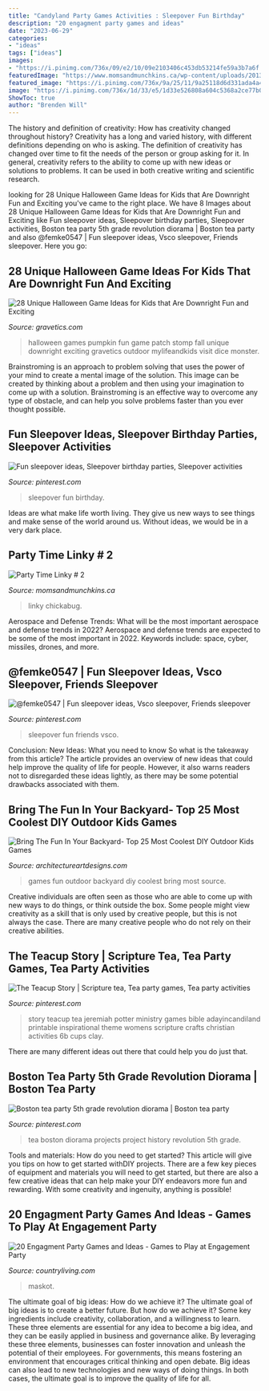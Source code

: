 ```yaml
---
title: "Candyland Party Games Activities : Sleepover Fun Birthday"
description: "20 engagment party games and ideas"
date: "2023-06-29"
categories:
- "ideas"
tags: ["ideas"]
images:
- "https://i.pinimg.com/736x/09/e2/10/09e2103406c453db53214fe59a3b7a6f.jpg"
featuredImage: "https://www.momsandmunchkins.ca/wp-content/uploads/2013/08/mimis.jpg"
featured_image: "https://i.pinimg.com/736x/9a/25/11/9a25118d6d331ada4a4f4c5a351cd56b.jpg"
image: "https://i.pinimg.com/736x/1d/33/e5/1d33e526808a604c5368a2ce77b0c13c.jpg"
ShowToc: true
author: "Brenden Will"
---
```



The history and definition of creativity: How has creativity changed throughout history?
Creativity has a long and varied history, with different definitions depending on who is asking. The definition of creativity has changed over time to fit the needs of the person or group asking for it. In general, creativity refers to the ability to come up with new ideas or solutions to problems. It can be used in both creative writing and scientific research.

	

		
looking for 28 Unique Halloween Game Ideas for Kids that Are Downright Fun and Exciting you've came to the right place. We have 8 Images about 28 Unique Halloween Game Ideas for Kids that Are Downright Fun and Exciting like Fun sleepover ideas, Sleepover birthday parties, Sleepover activities, Boston tea party 5th grade revolution diorama | Boston tea party and also @femke0547 | Fun sleepover ideas, Vsco sleepover, Friends sleepover. Here you go:
		
    
## 28 Unique Halloween Game Ideas For Kids That Are Downright Fun And Exciting

<img loading=lazy src="http://www.gravetics.com/wp-content/uploads/2017/07/Pumpkin-Patch-Stomp.jpg" onerror="this.onerror=null;this.src='https://tse3.mm.bing.net/th?id=OIP.AS49tIApT1X1B0z-fnwV7QHaJ2&amp;pid=15.1';" alt="28 Unique Halloween Game Ideas for Kids that Are Downright Fun and Exciting">

_Source: gravetics.com_

>halloween games pumpkin fun game patch stomp fall unique downright exciting gravetics outdoor mylifeandkids visit dice monster. 

	

Brainstroming is an approach to problem solving that uses the power of your mind to create a mental image of the solution. This image can be created by thinking about a problem and then using your imagination to come up with a solution. Brainstroming is an effective way to overcome any type of obstacle, and can help you solve problems faster than you ever thought possible.

    
## Fun Sleepover Ideas, Sleepover Birthday Parties, Sleepover Activities

<img loading=lazy src="https://i.pinimg.com/736x/9a/25/11/9a25118d6d331ada4a4f4c5a351cd56b.jpg" onerror="this.onerror=null;this.src='https://tse4.mm.bing.net/th?id=OIP.eNBllrrV_1bke_AGEz2HdAHaJ3&amp;pid=15.1';" alt="Fun sleepover ideas, Sleepover birthday parties, Sleepover activities">

_Source: pinterest.com_

>sleepover fun birthday. 

	

Ideas are what make life worth living. They give us new ways to see things and make sense of the world around us. Without ideas, we would be in a very dark place.

    
## Party Time Linky # 2

<img loading=lazy src="https://www.momsandmunchkins.ca/wp-content/uploads/2013/08/mimis.jpg" onerror="this.onerror=null;this.src='https://tse4.mm.bing.net/th?id=OIP.dSCZ_Xvri07WTg75f0-lKwAAAA&amp;pid=15.1';" alt="Party Time Linky # 2">

_Source: momsandmunchkins.ca_

>linky chickabug. 

	

Aerospace and Defense Trends: What will be the most important aerospace and defense trends in 2022?
Aerospace and defense trends are expected to be some of the most important in 2022. Keywords include: space, cyber, missiles, drones, and more.

    
## @femke0547 | Fun Sleepover Ideas, Vsco Sleepover, Friends Sleepover

<img loading=lazy src="https://i.pinimg.com/736x/13/d1/30/13d130c7b10148ae4a41e42e066cfe46.jpg" onerror="this.onerror=null;this.src='https://tse1.mm.bing.net/th?id=OIP.qfxZaeuk9z97SJ1oITBD6AHaJu&amp;pid=15.1';" alt="@femke0547 | Fun sleepover ideas, Vsco sleepover, Friends sleepover">

_Source: pinterest.com_

>sleepover fun friends vsco. 

	

Conclusion: New Ideas: What you need to know
So what is the takeaway from this article? 
The article provides an overview of new ideas that could help improve the quality of life for people. However, it also warns readers not to disregarded these ideas lightly, as there may be some potential drawbacks associated with them.

    
## Bring The Fun In Your Backyard- Top 25 Most Coolest DIY Outdoor Kids Games

<img loading=lazy src="https://www.architectureartdesigns.com/wp-content/uploads/2015/04/232.jpg" onerror="this.onerror=null;this.src='https://tse3.mm.bing.net/th?id=OIP.kIthIT88o_hIGQC-y82VzAHaLS&amp;pid=15.1';" alt="Bring The Fun In Your Backyard- Top 25 Most Coolest DIY Outdoor Kids Games">

_Source: architectureartdesigns.com_

>games fun outdoor backyard diy coolest bring most source. 

	

Creative individuals are often seen as those who are able to come up with new ways to do things, or think outside the box. Some people might view creativity as a skill that is only used by creative people, but this is not always the case. There are many creative people who do not rely on their creative abilities.

    
## The Teacup Story | Scripture Tea, Tea Party Games, Tea Party Activities

<img loading=lazy src="https://i.pinimg.com/736x/1d/33/e5/1d33e526808a604c5368a2ce77b0c13c.jpg" onerror="this.onerror=null;this.src='https://tse3.mm.bing.net/th?id=OIP.6I3Tfknk7jHM_mptvv47BAHaLH&amp;pid=15.1';" alt="The Teacup Story | Scripture tea, Tea party games, Tea party activities">

_Source: pinterest.com_

>story teacup tea jeremiah potter ministry games bible adayincandiland printable inspirational theme womens scripture crafts christian activities 6b cups clay. 

	

There are many different ideas out there that could help you do just that.

    
## Boston Tea Party 5th Grade Revolution Diorama | Boston Tea Party

<img loading=lazy src="https://i.pinimg.com/736x/09/e2/10/09e2103406c453db53214fe59a3b7a6f.jpg" onerror="this.onerror=null;this.src='https://tse4.mm.bing.net/th?id=OIP.h6_ZLAnrc5ybtaQzYUXn6AHaJ3&amp;pid=15.1';" alt="Boston tea party 5th grade revolution diorama | Boston tea party">

_Source: pinterest.com_

>tea boston diorama projects project history revolution 5th grade. 

	

Tools and materials: How do you need to get started?
This article will give you tips on how to get started withDIY projects. There are a few key pieces of equipment and materials you will need to get started, but there are also a few creative ideas that can help make your DIY endeavors more fun and rewarding. With some creativity and ingenuity, anything is possible!

    
## 20 Engagment Party Games And Ideas - Games To Play At Engagement Party

<img loading=lazy src="https://hips.hearstapps.com/hmg-prod.s3.amazonaws.com/images/engagement-party-games-1579819536.jpg?crop=0.670xw:1.00xh;0.290xw,0&amp;resize=640:*" onerror="this.onerror=null;this.src='https://tse1.mm.bing.net/th?id=OIP.7z2txDesAHymO6qFM-05mAHaHX&amp;pid=15.1';" alt="20 Engagment Party Games and Ideas - Games to Play at Engagement Party">

_Source: countryliving.com_

>maskot. 

	

The ultimate goal of big ideas: How do we achieve it?
The ultimate goal of big ideas is to create a better future. But how do we achieve it? Some key ingredients include creativity, collaboration, and a willingness to learn. These three elements are essential for any idea to become a big idea, and they can be easily applied in business and governance alike. By leveraging these three elements, businesses can foster innovation and unleash the potential of their employees. For governments, this means fostering an environment that encourages critical thinking and open debate. Big ideas can also lead to new technologies and new ways of doing things. In both cases, the ultimate goal is to improve the quality of life for all.

